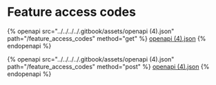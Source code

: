 # Feature access codes

{% openapi src="../../../../.gitbook/assets/openapi (4).json" path="/feature_access_codes" method="get" %}
[openapi (4).json](<../../../../.gitbook/assets/openapi (4).json>)
{% endopenapi %}

{% openapi src="../../../../.gitbook/assets/openapi (4).json" path="/feature_access_codes" method="post" %}
[openapi (4).json](<../../../../.gitbook/assets/openapi (4).json>)
{% endopenapi %}
